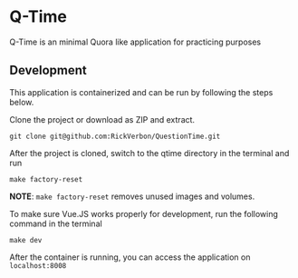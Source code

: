 
# Q-Time

Q-Time is an minimal Quora like application for practicing purposes




## Development

This application is containerized and can be run by following the steps below. 


Clone the project or download as ZIP and extract.
```
git clone git@github.com:RickVerbon/QuestionTime.git
```

After the project is cloned, switch to the qtime directory in the terminal and run
```
make factory-reset
```


**NOTE**: ```make factory-reset``` removes unused images and volumes.

To make sure Vue.JS works properly for development, run the following command in the terminal
```
make dev
```

After the container is running, you can access the application on ```localhost:8008```
